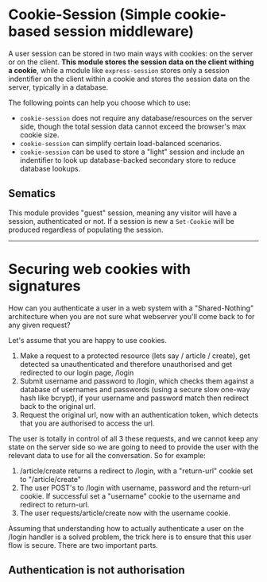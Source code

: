 # Cookie-Session (Simple cookie-based session middleware)

A user session can be stored in two main ways with cookies: on the server or on the client. **This module stores the session data on the client withing a cookie**, while a module like `express-session` stores only a session indentifier on the client within a cookie and stores the session data on the server, typically in a database.

The following points can help you choose which to use:
- `cookie-session` does not require any database/resources on the server side, though the total session data cannot exceed the browser's max cookie size.
- `cookie-session` can simplify certain load-balanced scenarios.
- `cookie-session` can be used to store a "light" session and include an indentifier to look up database-backed secondary store to reduce database lookups.

## Sematics
This module provides "guest" session, meaning any visitor will have a session, authenticated or not. If a session is new a `Set-Cookie` will be produced regardless of populating the session.

---

# Securing web cookies with signatures
How can you authenticate a user in a web system with a "Shared-Nothing" architecture when you are not sure what webserver you'll come back to for any given request?

Let's assume that you are happy to use cookies.
1. Make a request to a protected resource (lets say / article / create), get detected sa unauthenticated and therefore unauthorised and get redirected to our login page, /login 
2. Submit username and password to /login, which checks them against a database of usernames and passwords (using a secure slow one-way hash like bcrypt), if your username and password match then redirect back to the original url.
3. Request the original url, now with an authentication token, which detects that you are authorised to access the url.

The user is totally in control of all 3 these requests, and we cannot keep any state on the server side so we are going to need to provide the user with the relevant data to use for all the conversation. So for example: 
1. /article/create returns a redirect to /login, with a "return-url" cookie set to "/article/create"
2. The user POST's to /login with username, password and the return-url cookie. If successful set a "username" cookie to the username and redirect to return-url.
3. The user requests/article/create now with the username cookie.

Assuming that understanding how to actually authenticate a user on the /login handler is a solved problem, the trick here is to ensure that this user flow is secure. There are two important parts.

## Authentication is not authorisation
